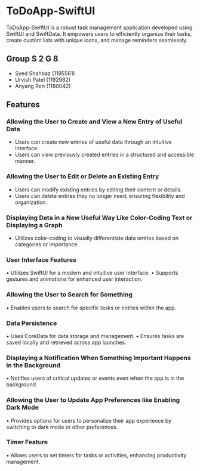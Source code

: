 # ToDoApp-SwiftUI

ToDoApp-SwiftUI is a robust task management application developed using SwiftUI and SwiftData. It empowers users to efficiently organize their tasks, create custom lists with unique icons, and manage reminders seamlessly.

## Group S 2 G 8
- Syed Shahbaz (1195561)
- Urvish Patel (1192982)
- Anyang Ren (1180042)

## Features

### Allowing the User to Create and View a New Entry of Useful Data
- Users can create new entries of useful data through an intuitive interface.
- Users can view previously created entries in a structured and accessible manner.

### Allowing the User to Edit or Delete an Existing Entry
- Users can modify existing entries by editing their content or details.
- Users can delete entries they no longer need, ensuring flexibility and organization.

### Displaying Data in a New Useful Way Like Color-Coding Text or Displaying a Graph
- Utilizes color-coding to visually differentiate data entries based on categories or importance.
### User Interface Features
•⁠  ⁠Utilizes SwiftUI for a modern and intuitive user interface.
•⁠  ⁠Supports gestures and animations for enhanced user interaction.
### Allowing the User to Search for Something
•⁠  ⁠Enables users to search for specific tasks or entries within the app.
### Data Persistence
•⁠  ⁠Uses CoreData for data storage and management.
•⁠  ⁠Ensures tasks are saved locally and retrieved across app launches.

### Displaying a Notification When Something Important Happens in the Background
•⁠  ⁠Notifies users of critical updates or events even when the app is in the background.
### Allowing the User to Update App Preferences like Enabling Dark Mode
•⁠  ⁠Provides options for users to personalize their app experience by switching to dark mode or other preferences.
### Timer Feature
•⁠  ⁠Allows users to set timers for tasks or activities, enhancing productivity management.


